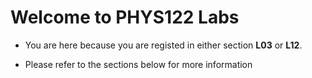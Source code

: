 Welcome to PHYS122 Labs
============================

- You are here because you are registed in either section **L03** or **L12**.

- Please refer to the sections below for more information
